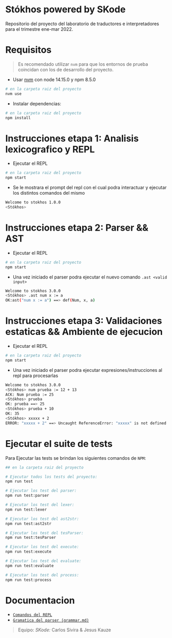 # Stókhos powered by SKode

Repositorio del proyecto del laboratorio de traductores e interpretadores para el trimestre ene-mar 2022.


# Requisitos

> Es recomendado utilizar `nvm` para que los entornos de prueba coincidan con los de desarrollo del proyecto.

- Usar [nvm](https://github.com/nvm-sh/nvm) con node 14.15.0 y npm 8.5.0 
```sh
# en la carpeta raiz del proyecto 
nvm use 
```
- Instalar dependencias:
```sh
# en la carpeta raiz del proyecto 
npm install
```

# Instrucciones etapa 1: Analisis lexicografico y REPL

- Ejecutar el REPL
```sh
# en la carpeta raiz del proyecto 
npm start
```

- Se le mostrara el prompt del repl con el cual podra interactuar y ejecutar los distintos comandos del mismo
```sh
Welcome to stokhos 1.0.0
<Stókhos>
```

# Instrucciones etapa 2: Parser && AST

- Ejecutar el REPL
```sh
# en la carpeta raiz del proyecto 
npm start
```

- Una vez iniciado el parser podra ejecutar el nuevo comando `.ast <valid input>`
```sh
Welcome to stokhos 3.0.0
<Stókhos> .ast num x := a
OK:ast("num x := a") ==> def(Num, x, a)
```

# Instrucciones etapa 3: Validaciones estaticas && Ambiente de ejecucion

- Ejecutar el REPL
```sh
# en la carpeta raiz del proyecto 
npm start
```

- Una vez iniciado el parser podra ejecutar expresiones/instrucciones al repl para procesarlas
```sh
Welcome to stokhos 3.0.0
<Stókhos> num prueba := 12 + 13
ACK: Num prueba := 25
<Stókhos> prueba
OK: prueba ==> 25
<Stókhos> prueba + 10
OK: 35
<Stókhos> xxxxx + 2
ERROR: "xxxxx + 2" ==> Uncaught ReferenceError: "xxxxx" is not defined
```

#  Ejecutar el suite de tests

Para Ejecutar las tests se brindan los siguientes comandos de `NPM`:
```sh
## en la carpeta raiz del proyecto 

# Ejecutar todos los tests del proyecto:
npm run test

# Ejecutar los test del parser:
npm run test:parser

# Ejecutar los test del lexer:
npm run test:lexer

# Ejecutar los test del ast2str:
npm run test:ast2str

# Ejecutar los test del tesParser:
npm run test:tesParser

# Ejecutar los test del execute:
npm run test:execute

# Ejecutar los test del evaluate:
npm run test:evaluate

# Ejecutar los test del process:
npm run test:process
```

# Documentacion

 - [`Comandos del REPL`](src/lib/repl/README.md)
 - [`Gramatica del parser (grammar.md)`](src/lib/vm/parser/GRAMMAR.md)


> Equipo: _SKode:_ Carlos Sivira & Jesus Kauze

